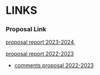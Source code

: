 # **LINKS**

### Proposal Link
[proposal report 2023-2024](https://docs.google.com/document/d/1YOWuBIUvILzW6Kkxjwk1DcdWq8LwKhhL/edit?usp=sharing&ouid=106482785279071743146&rtpof=true&sd=true),

[proposal report 2022-2023](https://docs.google.com/document/d/1hu66TjJQGOVeRuO4Ojzu-noc6J8P1voYbC_2ygBRUFw/edit?usp=sharing)
 - [comments proposal 2022-2023](comments_proposal_2022-2023.md)

